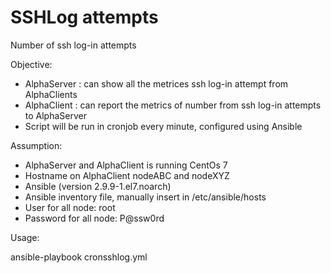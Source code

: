 # SSHLog attempts
Number of ssh log-in attempts

Objective:

* AlphaServer : can show all the metrices ssh log-in attempt from AlphaClients
* AlphaClient : can report the metrics of number from ssh log-in attempts to AlphaServer
* Script will be run in cronjob every minute, configured using Ansible 

Assumption:

* AlphaServer and AlphaClient is running CentOs 7
* Hostname on AlphaClient nodeABC and nodeXYZ
* Ansible (version 2.9.9-1.el7.noarch)
* Ansible inventory file, manually insert in /etc/ansible/hosts
* User for all node: root
* Password for all node: P@ssw0rd

Usage:

ansible-playbook cronsshlog.yml
